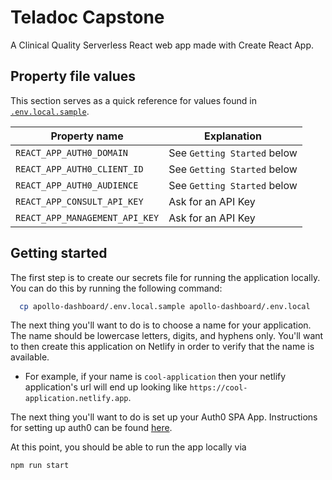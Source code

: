 # Teladoc Capstone

A Clinical Quality Serverless React web app made with Create React App.

## Property file values

This section serves as a quick reference for values found in [`.env.local.sample`](./.env.local.sample).

| Property name                  | Explanation                 |
| ------------------------------ | --------------------------- |
| `REACT_APP_AUTH0_DOMAIN`       | See `Getting Started` below |
| `REACT_APP_AUTH0_CLIENT_ID`    | See `Getting Started` below |
| `REACT_APP_AUTH0_AUDIENCE`     | See `Getting Started` below |
| `REACT_APP_CONSULT_API_KEY`    | Ask for an API Key          |
| `REACT_APP_MANAGEMENT_API_KEY` | Ask for an API Key          |


## Getting started

The first step is to create our secrets file for running the application locally. You can do this by running the following command:

```bash
  cp apollo-dashboard/.env.local.sample apollo-dashboard/.env.local
```

The next thing you'll want to do is to choose a name for your application. The name should be lowercase letters, digits, and hyphens only. You'll want to then create this application on Netlify in order to verify that the name is available.

- For example, if your name is `cool-application` then your netlify application's url will end up looking like `https://cool-application.netlify.app`.

The next thing you'll want to do is set up your Auth0 SPA App. Instructions for setting up auth0 can be found [here](./docs/auth0.md).


At this point, you should be able to run the app locally via

```bash
npm run start
```
